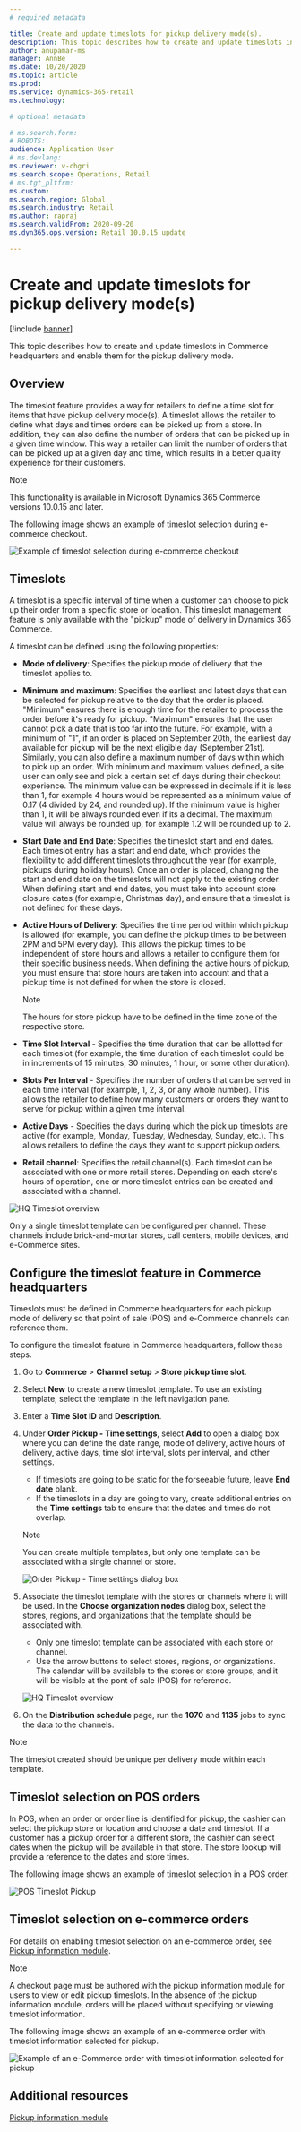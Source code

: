 ```yaml
---
# required metadata

title: Create and update timeslots for pickup delivery mode(s).
description: This topic describes how to create and update timeslots in Commerce headquarters and enable them for the pickup delivery mode.
author: anupamar-ms
manager: AnnBe
ms.date: 10/20/2020
ms.topic: article
ms.prod: 
ms.service: dynamics-365-retail
ms.technology: 

# optional metadata

# ms.search.form: 
# ROBOTS: 
audience: Application User
# ms.devlang: 
ms.reviewer: v-chgri
ms.search.scope: Operations, Retail
# ms.tgt_pltfrm: 
ms.custom: 
ms.search.region: Global
ms.search.industry: Retail
ms.author: rapraj
ms.search.validFrom: 2020-09-20
ms.dyn365.ops.version: Retail 10.0.15 update

---
```


# Create and update timeslots for pickup delivery mode(s)

[!include [banner](../../includes/banner.md)]

This topic describes how to create and update timeslots in Commerce headquarters and enable them for the pickup delivery mode.

## Overview

The timeslot feature provides a way for retailers to define a time slot for items that have pickup delivery mode(s). A timeslot allows the retailer to define what days and times orders can be picked up from a store. In addition, they can also define the number of orders that can be picked up in a given time window. This way a retailer can limit  the number of orders that can be picked up at a given day and time, which results in a better quality experience for their customers. 

> [!NOTE] 
> This functionality is available in Microsoft Dynamics 365 Commerce versions 10.0.15 and later.

The following image shows an example of timeslot selection during e-commerce checkout.

![Example of timeslot selection during e-commerce checkout](../dev-itpro/media/Curbside_timeslot_eCommerce.PNG)

## Timeslots 

A timeslot is a specific interval of time when a customer can choose to pick up their order from a specific store or location. This timeslot management feature is only available with the "pickup" mode of delivery in Dynamics 365 Commerce.

A timeslot can be defined using the following properties:

- **Mode of delivery**: Specifies the pickup mode of delivery that the timeslot applies to. 

- **Minimum and maximum**: Specifies the earliest and latest days that can be selected for pickup relative to the day that the order is placed. "Minimum" ensures there is enough time for the retailer to process the order before it's ready for pickup. "Maximum" ensures that the user cannot pick a date that is too far into the future. For example, with a minimum of "1", if an order is placed on September 20th, the earliest day available for pickup will be the next eligible day (September 21st). Similarly, you can also define a maximum number of days within which to pick up an order. With minimum and maximum values defined, a site user can only see and pick a certain set of days during their checkout experience. The minimum value can be expressed in decimals if it is less than 1, for example 4 hours would be represented as a minimum value of 0.17 (4 divided by 24, and rounded up). If the minimum value is higher than 1, it will be always rounded even if its a decimal. The maximum value will always be rounded up, for example 1.2 will be rounded up to 2.

- **Start Date and End Date**: Specifies the timeslot start and end dates. Each timeslot entry has a start and end date, which provides the flexibility to add different timeslots throughout the year (for example, pickups during holiday hours). Once an order is placed, changing the start and end date on the timeslots will not apply to the existing order. When defining start and end dates, you must take into account store closure dates (for example, Christmas day), and ensure that a timeslot is not defined for these days.

- **Active Hours of Delivery**: Specifies the time period within which pickup is allowed (for example, you can define the pickup times to be between 2PM and 5PM every day). This allows the pickup times to be independent of store hours and allows a retailer to configure them for their specific business needs. When defining the active hours of pickup, you must ensure that store hours are taken into account and that a pickup time is not defined for when the store is closed.

    >[!NOTE]
    > The hours for store pickup have to be defined in the time zone of the respective store.

- **Time Slot Interval** - Specifies the time duration that can be allotted for each timeslot (for example, the time duration of each timeslot could be in increments of 15 minutes, 30 minutes, 1 hour, or some other duration).

- **Slots Per Interval** - Specifies the number of orders that can be served in each time interval (for example, 1, 2, 3, or any whole number). This allows the retailer to define how many customers or orders they want to serve for pickup within a given time interval.

- **Active Days** - Specifies the days during which the pick up timeslots are active (for example, Monday, Tuesday, Wednesday, Sunday, etc.). This allows retailers to define the days they want to support pickup orders.

- **Retail channel**: Specifies the retail channel(s). Each timeslot can be associated with one or more retail stores. Depending on each store's hours of operation, one or more timeslot entries can be created and associated with a channel. 

![HQ Timeslot overview](../dev-itpro/media/Curbside_timeslot_Settings_overview.PNG)

Only a single timeslot template can be configured per channel. These channels include brick-and-mortar stores, call centers, mobile devices, and e-Commerce sites.

## Configure the timeslot feature in Commerce headquarters

Timeslots must be defined in Commerce headquarters for each pickup mode of delivery so that point of sale (POS) and e-Commerce channels can reference them.

To configure the timeslot feature in Commerce headquarters, follow these steps.

1. Go to **Commerce** \> **Channel setup** \> **Store pickup time slot**.
1. Select **New** to create a new timeslot template. To use an existing template, select the template in the left navigation pane.
1. Enter a **Time Slot ID** and **Description**.
1. Under **Order Pickup - Time settings**, select **Add** to open a dialog box where you can define the date range, mode of delivery, active hours of delivery, active days, time slot interval, slots per interval, and other settings.

    - If timeslots are going to be static for the forseeable future, leave **End date** blank.
    - If the timeslots in a day are going to vary, create additional entries on the **Time settings** tab to ensure that the dates and times do not overlap. 

    > [!NOTE]
    > You can create multiple templates, but only one template can be associated with a single channel or store. 

    ![Order Pickup - Time settings dialog box](../dev-itpro/media/Curbside_timeslot_Settings_Page.PNG)

1. Associate the timeslot template with the stores or channels where it will be used. In the **Choose organization nodes** dialog box, select the stores, regions, and organizations that the template should be associated with.

    - Only one timeslot template can be associated with each store or channel.
    - Use the arrow buttons to select stores, regions, or organizations. The calendar will be available to the stores or store groups, and it will be visible at the pont of sale (POS) for reference.

    ![HQ Timeslot overview](../dev-itpro/media/Curbside_timeslot_Settings_overview.PNG)

1. On the **Distribution schedule** page, run the **1070** and **1135** jobs to sync the data to the channels.

> [!NOTE]
> The timeslot created should be unique per delivery mode within each template.

## Timeslot selection on POS orders 

In POS, when an order or order line is identified for pickup, the cashier can select the pickup store or location and choose a date and timeslot. If a customer has a pickup order for a different store, the cashier can select dates when the pickup will be available in that store. The store lookup will provide a reference to the dates and store times. 

The following image shows an example of timeslot selection in a POS order.

![POS Timeslot Pickup](../dev-itpro/media/Curbside_timeslot_POS.png)

## Timeslot selection on e-commerce orders 

For details on enabling timeslot selection on an e-commerce order, see [Pickup information module](pickup-info-module.md). 

> [!NOTE]
> A checkout page must be authored with the pickup information module for users to view or edit pickup timeslots. In the absence of the pickup information module, orders will be placed without specifying or viewing timeslot information. 

The following image shows an example of an e-commerce order with timeslot information selected for pickup.

![Example of an e-Commerce order with timeslot information selected for pickup](../dev-itpro/media/Curbside_timeslot_eCommerce_checkoutsummary.PNG)

## Additional resources

[Pickup information module](pickup-info-module.md)


